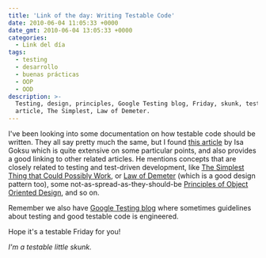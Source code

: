 ```yaml
---
title: 'Link of the day: Writing Testable Code'
date: 2010-06-04 11:05:33 +0000
date_gmt: 2010-06-04 13:05:33 +0000
categories:
  - Link del día
tags:
  - testing
  - desarrollo
  - buenas prácticas
  - OOP
  - OOD
description: >-
  Testing, design, principles, Google Testing blog, Friday, skunk, testable,
  article, The Simplest, Law of Demeter.
---
```



I've been looking into some documentation on how testable code should be written. They all say pretty much the same, but I found [this article](http://www.methodsandtools.com/archive/archive.php?id=103) by Isa Goksu which is quite extensive on some particular points, and also provides a good linking to other related articles. He mentions concepts that are closely related to testing and test-driven development, like [The Simplest Thing that Could Possibly Work](http://www.artima.com/intv/simplest.html), or [Law of Demeter](http://www.ccs.neu.edu/home/lieber/LoD.html) (which is a good design pattern too), some not-as-spread-as-they-should-be [Principles of Object Oriented Design](http://butunclebob.com/ArticleS.UncleBob.PrinciplesOfOod), and so on.

Remember we also have [Google Testing blog](http://googletesting.blogspot.com/) where sometimes guidelines about testing and good testable code is engineered.

Hope it's a testable Friday for you!

_I'm a testable little skunk._
